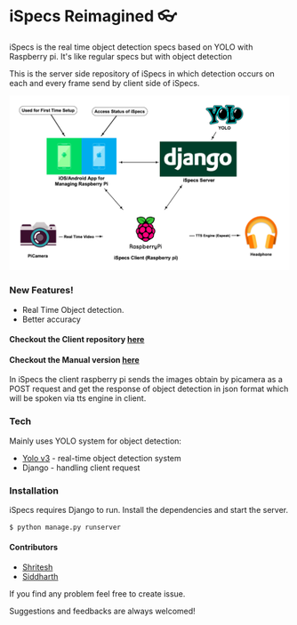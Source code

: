 # iSpecs Reimagined 👓


iSpecs is the real time object detection specs based on YOLO with Raspberry pi.
It's like regular specs but with object detection

This is the server side repository of iSpecs in which detection occurs on each and every frame send by client side of iSpecs.

![workflow diagram here](https://raw.githubusercontent.com/Shritesh99/iSpecs-Reimagined_Server/master/images/iSpecs-Arch.png)

### New Features!
  - Real Time Object detection.
  - Better accuracy 

#### Checkout the Client repository [here](https://github.com/Shritesh99/iSpecs-Reimagined_Client)
#### Checkout the Manual version [here](https://github.com/Shritesh99/iSpecs)

In iSpecs the client raspberry pi sends the images obtain by picamera as a POST request and get the response of object detection in json format which will be spoken via tts engine in client.
### Tech
Mainly uses YOLO system for object detection:
* [Yolo v3](https://pjreddie.com/darknet/yolo/) - real-time object detection system
* Django -  handling client request

### Installation

iSpecs requires Django to run.
Install the dependencies  and start the server.

```sh
$ python manage.py runserver
```

#### Contributors
  - [Shritesh](https://github.com/Shritesh99)
  - [Siddharth](https://github.com/siddharthshah3030)

If you find any problem feel free to create issue.

Suggestions and feedbacks are always welcomed!




